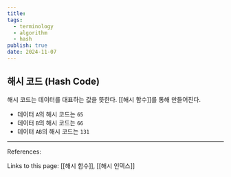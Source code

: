 ```yaml
---
title:
tags:
  - terminology
  - algorithm
  - hash
publish: true
date: 2024-11-07
---
```


## 해시 코드 (Hash Code)

해시 코드는 데이터를 대표하는 값을 뜻한다. [[해시 함수]]를 통해 만들어진다.

- 데이터 `A`의 해시 코드는 `65`
- 데이터 `B`의 해시 코드는 `66`
- 데이터 `AB`의 해시 코드는 `131`

---

References:

Links to this page: [[해시 함수]], [[해시 인덱스]]
